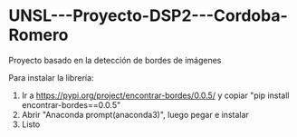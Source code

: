 # UNSL---Proyecto-DSP2---Cordoba-Romero
Proyecto basado en la detección de bordes de imágenes

Para instalar la librería: 
1) Ir a https://pypi.org/project/encontrar-bordes/0.0.5/ y copiar "pip install encontrar-bordes==0.0.5"
2) Abrir "Anaconda prompt(anaconda3)", luego pegar e instalar
3) Listo
